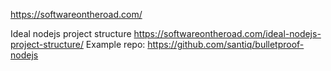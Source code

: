 https://softwareontheroad.com/

Ideal nodejs project structure
    https://softwareontheroad.com/ideal-nodejs-project-structure/
    Example repo: https://github.com/santiq/bulletproof-nodejs
